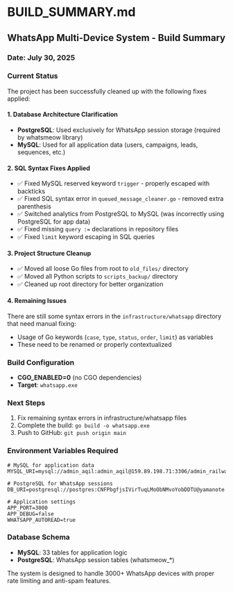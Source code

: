 # BUILD_SUMMARY.md

## WhatsApp Multi-Device System - Build Summary

### Date: July 30, 2025

### Current Status
The project has been successfully cleaned up with the following fixes applied:

#### 1. Database Architecture Clarification
- **PostgreSQL**: Used exclusively for WhatsApp session storage (required by whatsmeow library)
- **MySQL**: Used for all application data (users, campaigns, leads, sequences, etc.)

#### 2. SQL Syntax Fixes Applied
- ✅ Fixed MySQL reserved keyword `trigger` - properly escaped with backticks
- ✅ Fixed SQL syntax error in `queued_message_cleaner.go` - removed extra parenthesis
- ✅ Switched analytics from PostgreSQL to MySQL (was incorrectly using PostgreSQL for app data)
- ✅ Fixed missing `query :=` declarations in repository files
- ✅ Fixed `limit` keyword escaping in SQL queries

#### 3. Project Structure Cleanup
- ✅ Moved all loose Go files from root to `old_files/` directory
- ✅ Moved all Python scripts to `scripts_backup/` directory
- ✅ Cleaned up root directory for better organization

#### 4. Remaining Issues
There are still some syntax errors in the `infrastructure/whatsapp` directory that need manual fixing:
- Usage of Go keywords (`case`, `type`, `status`, `order`, `limit`) as variables
- These need to be renamed or properly contextualized

### Build Configuration
- **CGO_ENABLED=0** (no CGO dependencies)
- **Target**: `whatsapp.exe`

### Next Steps
1. Fix remaining syntax errors in infrastructure/whatsapp files
2. Complete the build: `go build -o whatsapp.exe`
3. Push to GitHub: `git push origin main`

### Environment Variables Required
```env
# MySQL for application data
MYSQL_URI=mysql://admin_aqil:admin_aqil@159.89.198.71:3306/admin_railway

# PostgreSQL for WhatsApp sessions
DB_URI=postgresql://postgres:CNFPbgfjsIVirTuqLMoObNMvoYobDDTU@yamanote.proxy.rlwy.net:49914/railway

# Application settings
APP_PORT=3000
APP_DEBUG=false
WHATSAPP_AUTOREAD=true
```

### Database Schema
- **MySQL**: 33 tables for application logic
- **PostgreSQL**: WhatsApp session tables (whatsmeow_*)

The system is designed to handle 3000+ WhatsApp devices with proper rate limiting and anti-spam features.
